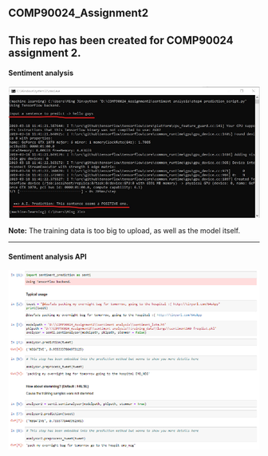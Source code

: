 ## COMP90024_Assignment2
This repo has been created for COMP90024 assignment 2.
-----
#### Sentiment analysis
![sentiment analysis](https://github.com/KimMeen/COMP90024_Assignment2/blob/master/docs/result.jpg)

**Note:** The training data is too big to upload, as well as the model itself. 

-----
#### Sentiment analysis API
![API](https://github.com/KimMeen/COMP90024_Assignment2/blob/master/docs/WeChat%20Screenshot_20190425172805.png)
